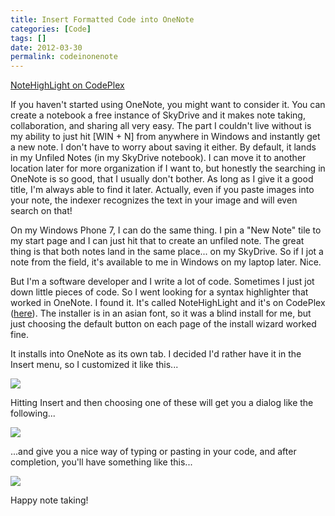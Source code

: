 ```yaml
---
title: Insert Formatted Code into OneNote
categories: [Code]
tags: []
date: 2012-03-30
permalink: codeinonenote
---
```


[NoteHighLight on CodePlex](http://bit.ly/notehighlight)

If you haven&#39;t started using OneNote, you might want to consider it. You can create a notebook a free instance of SkyDrive and it makes note taking, collaboration, and sharing all very easy. The part I couldn&#39;t live without is my ability to just hit [WIN + N] from anywhere in Windows and instantly get a new note. I don&#39;t have to worry about saving it either. By default, it lands in my Unfiled Notes (in my SkyDrive notebook). I can move it to another location later for more organization if I want to, but honestly the searching in OneNote is so good, that I usually don&#39;t bother. As long as I give it a good title, I&#39;m always able to find it later. Actually, even if you paste images into your note, the indexer recognizes the text in your image and will even search on that!
<!-- xmore -->

On my Windows Phone 7, I can do the same thing. I pin a "New Note" tile to my start page and I can just hit that to create an unfiled note. The great thing is that both notes land in the same place... on my SkyDrive. So if I jot a note from the field, it&#39;s available to me in Windows on my laptop later. Nice.

But I&#39;m a software developer and I write a lot of code. Sometimes I just jot down little pieces of code. So I went looking for a syntax highlighter that worked in OneNote. I found it. It&#39;s called NoteHighLight and it&#39;s on CodePlex ([here](http://bit.ly/notehighlight)). The installer is in an asian font, so it was a blind install for me, but just choosing the default button on each page of the install wizard worked fine.

It installs into OneNote as its own tab. I decided I&#39;d rather have it in the Insert menu, so I customized it like this...

![](/files/codeinonenote_01.png)

Hitting Insert and then choosing one of these will get you a dialog like the following...

![](/files/codeinonenote_02.png)

...and give you a nice way of typing or pasting in your code, and after completion, you&#39;ll have something like this...

![](/files/codeinonenote_03.png)

Happy note taking!